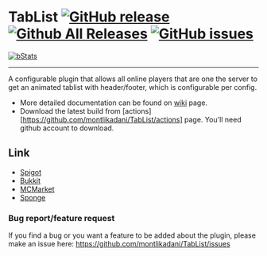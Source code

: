 # TabList [![GitHub release](https://img.shields.io/github/release/montlikadani/TabList.svg)](https://github.com/montlikadani/TabList/releases) [![Github All Releases](https://img.shields.io/github/downloads/montlikadani/TabList/total.svg)](https://github.com/montlikadani/TabList/releases) [![GitHub issues](https://img.shields.io/github/issues/montlikadani/TabList.svg)](https://github.com/montlikadani/TabList/issues)

[![bStats](https://img.shields.io/badge/bStats-1.8-brightgreen)](https://bstats.org/plugin/bukkit/TabList/1479)

***

A configurable plugin that allows all online players that are one the server to get an animated tablist with header/footer, which is configurable per config.

- More detailed documentation can be found on [wiki](https://github.com/montlikadani/TabList/wiki) page.
- Download the latest build from [actions][https://github.com/montlikadani/TabList/actions] page. You'll need github account to download.

## Link
* [Spigot](https://www.spigotmc.org/resources/46229/)
* [Bukkit](https://dev.bukkit.org/projects/animated-tab-tablist)
* [MCMarket](https://www.mc-market.org/resources/6127/)
* [Sponge](https://ore.spongepowered.org/montlikadani/%5BAnimated-Tab%5D---TabList)

### Bug report/feature request
If you find a bug or you want a feature to be added about the plugin, please make an issue here: https://github.com/montlikadani/TabList/issues
